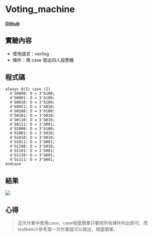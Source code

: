 # Voting_machine
#### [Github](https://github.com/KAEDEKUKKI/voting_machine)
## 實驗內容
- 使用語言：verilog
- 條件：用 case 寫出四人投票機
## 程式碼  
```verilog=5
always @(I) case (I)
  4'b0000: O = 3'b100;
  4'b0001: O = 3'b100;
  4'b0010: O = 3'b100;
  4'b0011: O = 3'b010;
  4'b0100: O = 3'b100;
  4'b0101: O = 3'b010;
  4'b0110: O = 3'b010;
  4'b0111: O = 3'b001;
  4'b1000: O = 3'b100;
  4'b1001: O = 3'b010;
  4'b1010: O = 3'b010;
  4'b1011: O = 3'b001;
  4'b1100: O = 3'b010;
  4'b1101: O = 3'b001;
  4'b1110: O = 3'b001;
  4'b1111: O = 3'b001;
endcase
```
## 結果
![](https://imgur.com/Za6bE5K)
## 心得
>這次作業中使用case，case相當簡單只要把所有條件列出即可，而testbench參考第一次作業就可以做出，相當簡單。
